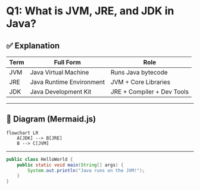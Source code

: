 # Q1: What is JVM, JRE, and JDK in Java?

## ✅ Explanation

| Term | Full Form | Role |
|------|-----------|------|
| JVM  | Java Virtual Machine | Runs Java bytecode |
| JRE  | Java Runtime Environment | JVM + Core Libraries |
| JDK  | Java Development Kit | JRE + Compiler + Dev Tools |

---

## 🧠 Diagram (Mermaid.js)

```mermaid
flowchart LR
    A[JDK] --> B[JRE]
    B --> C[JVM]
```
---

```java
public class HelloWorld {
    public static void main(String[] args) {
        System.out.println("Java runs on the JVM!");
    }
}
```